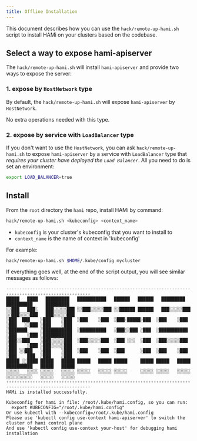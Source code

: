 ```yaml
---
title: Offline Installation
---
```


This document describes how you can use the `hack/remote-up-hami.sh` script to install HAMi on
your clusters based on the codebase.

## Select a way to expose hami-apiserver

The `hack/remote-up-hami.sh` will install `hami-apiserver` and provide two ways to expose the server:

### 1. expose by `HostNetwork` type

By default, the `hack/remote-up-hami.sh` will expose `hami-apiserver` by `HostNetwork`.

No extra operations needed with this type.

### 2. expose by service with `LoadBalancer` type

If you don't want to use the `HostNetwork`, you can ask `hack/remote-up-hami.sh` to expose `hami-apiserver`
by a service with `LoadBalancer` type that *requires your cluster have deployed the `Load Balancer`*.
All you need to do is set an environment:
```bash
export LOAD_BALANCER=true
```

## Install
From the `root` directory the `hami` repo, install HAMi by command:
```bash
hack/remote-up-hami.sh <kubeconfig> <context_name>
```
- `kubeconfig` is your cluster's kubeconfig that you want to install to
- `context_name` is the name of context in 'kubeconfig'

For example:
```bash
hack/remote-up-hami.sh $HOME/.kube/config mycluster
```

If everything goes well, at the end of the script output, you will see similar messages as follows:
```
------------------------------------------------------------------------------------------------------
█████   ████   █████████   ███████████   ██████   ██████   █████████   ██████████     █████████
░░███   ███░   ███░░░░░███ ░░███░░░░░███ ░░██████ ██████   ███░░░░░███ ░░███░░░░███   ███░░░░░███
░███  ███    ░███    ░███  ░███    ░███  ░███░█████░███  ░███    ░███  ░███   ░░███ ░███    ░███
░███████     ░███████████  ░██████████   ░███░░███ ░███  ░███████████  ░███    ░███ ░███████████
░███░░███    ░███░░░░░███  ░███░░░░░███  ░███ ░░░  ░███  ░███░░░░░███  ░███    ░███ ░███░░░░░███
░███ ░░███   ░███    ░███  ░███    ░███  ░███      ░███  ░███    ░███  ░███    ███  ░███    ░███
█████ ░░████ █████   █████ █████   █████ █████     █████ █████   █████ ██████████   █████   █████
░░░░░   ░░░░ ░░░░░   ░░░░░ ░░░░░   ░░░░░ ░░░░░     ░░░░░ ░░░░░   ░░░░░ ░░░░░░░░░░   ░░░░░   ░░░░░
------------------------------------------------------------------------------------------------------
HAMi is installed successfully.

Kubeconfig for hami in file: /root/.kube/hami.config, so you can run:
  export KUBECONFIG="/root/.kube/hami.config"
Or use kubectl with --kubeconfig=/root/.kube/hami.config
Please use 'kubectl config use-context hami-apiserver' to switch the cluster of hami control plane
And use 'kubectl config use-context your-host' for debugging hami installation
```
